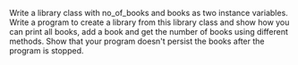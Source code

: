 Write a library class with no_of_books and books as two instance variables. Write a program to create a library from this library class and show how you can print all books, add a book and get the number of books using different methods. Show that your program doesn't persist the books after the program is stopped.